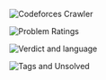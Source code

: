 
![Codeforces Crawler](https://github.com/user-attachments/assets/382277fb-07cf-4ed7-b62c-96d5bbfcc186)

![Problem Ratings](https://github.com/user-attachments/assets/e8bd7721-c71b-4288-aa5d-6b58f3b40264)

![Verdict and language](https://github.com/user-attachments/assets/8bef87d7-c152-4913-bce0-b4835b83cff7)


![Tags and Unsolved ](https://github.com/user-attachments/assets/35031757-a007-4f59-83ea-122b20049ad0)
